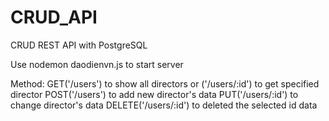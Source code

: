 # CRUD_API
CRUD REST API with PostgreSQL

Use nodemon daodienvn.js to start server

Method: GET('/users') to show all directors or ('/users/:id') to get specified director
        POST('/users') to add new director's data
        PUT('/users/:id') to change director's data
        DELETE('/users/:id') to deleted the selected id data

